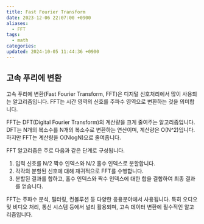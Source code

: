 ```yaml
---
title: Fast Fourier Transform
date: 2023-12-06 22:07:00 +0900
aliases:
  - FFT
tags:
  - math
categories: 
updated: 2024-10-05 11:44:36 +0900
---
```


## 고속 푸리에 변환

고속 푸리에 변환(Fast Fourier Transform, FFT)은 디지털 신호처리에서 많이 사용되는 알고리즘입니다. FFT는 시간 영역의 신호를 주파수 영역으로 변환하는 것을 의미합니다.

FFT는 DFT(Digital Fourier Transform)의 계산량을 크게 줄여주는 알고리즘입니다. DFT는 N개의 복소수를 N개의 복소수로 변환하는 연산이며, 계산량은 O(N^2)입니다. 하지만 FFT는 계산량을 O(NlogN)으로 줄여줍니다.

FFT 알고리즘은 주로 다음과 같은 단계로 구성됩니다.

1. 입력 신호를 N/2 짝수 인덱스와 N/2 홀수 인덱스로 분할합니다.
2. 각각의 분할된 신호에 대해 재귀적으로 FFT를 수행합니다.
3. 분할된 결과를 합하고, 홀수 인덱스와 짝수 인덱스에 대한 합을 결합하여 최종 결과를 얻습니다.

FFT는 주파수 분석, 필터링, 컨볼루션 등 다양한 응용분야에서 사용됩니다. 특히 오디오 및 비디오 처리, 통신 시스템 등에서 널리 활용되며, 고속 데이터 변환에 필수적인 알고리즘입니다.